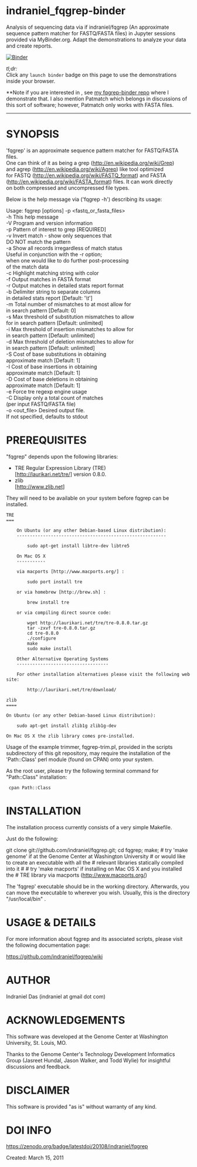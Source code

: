 
# indraniel_fqgrep-binder
Analysis of sequencing data via if indraniel/fqgrep (An approximate sequence pattern matcher for FASTQ/FASTA files) in Jupyter sessions provided via MyBinder.org. Adapt the demonstrations to analyze your data and create reports.

[![Binder](https://mybinder.org/badge_logo.svg)](https://mybinder.org/v2/gh/fomightez/indraniel_fqgrep-binder/master?urlpath=%2Flab%2Ftree%2Fdemo.ipynb)


*tl;dr:*  
Click any `launch binder` badge on this page to use the demonstrations inside your browser.


**Note if you are interested in , see [my fqgrep-binder repo](https://github.com/fomightez/fqgrep-binder) where I demonstrate that. I also mention Patmatch which belongs in discussions of this sort of software; however, Patmatch only works with FASTA files.


--------

SYNOPSIS
========

'fqgrep' is an approximate sequence pattern matcher for FASTQ/FASTA files.  
One can think of it as being a grep (http://en.wikipedia.org/wiki/Grep)  
and agrep (http://en.wikipedia.org/wiki/Agrep) like tool optimized  
for FASTQ (http://en.wikipedia.org/wiki/FASTQ_format) and FASTA  
(http://en.wikipedia.org/wiki/FASTA_format) files. It can work directly  
on both compressed and uncompressed file types.  

Below is the help message via ('fqgrep -h') describing its usage:  

Usage: fqgrep [options] -p <pattern> <fastq_or_fasta_files>  
        -h                  This help message  
        -V                  Program and version information  
        -p <STRING>         Pattern of interest to grep [REQUIRED]  
        -v                  Invert match - show only sequences that  
                            DO NOT match the pattern  
        -a                  Show all records irregardless of match status  
                            Useful in conjunction with the -r option;  
                            when one would like to do further post-processing  
                            of the match data  
        -c                  Highlight matching string with color  
        -f                  Output matches in FASTA format  
        -r                  Output matches in detailed stats report format  
        -b <STRING>         Delimiter string to separate columns  
                            in detailed stats report [Default: '\t']  
        -m <INT>            Total number of mismatches to at most allow for  
                            in search pattern [Default: 0]  
        -s <INT>            Max threshold of substitution mismatches to allow  
                            for in search pattern [Default: unlimited]  
        -i <INT>            Max threshold of insertion mismatches to allow for  
                            in search pattern [Default: unlimited]  
        -d <INT>            Max threshold of deletion mismatches to allow for  
                            in search pattern [Default: unlimited]  
        -S <INT>            Cost of base substitutions in obtaining  
                            approximate match [Default: 1]  
        -I <INT>            Cost of base insertions in obtaining  
                            approximate match [Default: 1]  
        -D <INT>            Cost of base deletions in obtaining  
                            approximate match [Default: 1]  
        -e                  Force tre regexp engine usage  
        -C                  Display only a total count of matches  
                            (per input FASTQ/FASTA file)  
        -o <out_file>       Desired output file.  
                            If not specified, defaults to stdout  

PREREQUISITES  
============= 

"fqgrep" depends upon the following libraries:  

  * TRE Regular Expression Library (TRE)  
    [http://laurikari.net/tre/] version 0.8.0.  
  * zlib  
    [http://www.zlib.net]  

They will need to be available on your system before fqgrep can be
installed.

    TRE
    ===

        On Ubuntu (or any other Debian-based Linux distribution):
        ---------------------------------------------------------
        
            sudo apt-get install libtre-dev libtre5

        On Mac OS X 
        -----------
    
        via macports [http://www.macports.org/] :
    
            sudo port install tre
    
        or via homebrew [http://brew.sh] :
    
            brew install tre
    
        or via compiling direct source code:
    
            wget http://laurikari.net/tre/tre-0.8.0.tar.gz
            tar -zxvf tre-0.8.0.tar.gz
            cd tre-0.8.0
            ./configure
            make
            sudo make install
    
        Other Alternative Operating Systems
        -----------------------------------
        
        For other installation alternatives please visit the following web site:
    
            http://laurikari.net/tre/download/
    
    zlib
    ====

    On Ubuntu (or any other Debian-based Linux distribution):

        sudo apt-get install zlib1g zlib1g-dev
        
    On Mac OS X the zlib library comes pre-installed. 

Usage of the example trimmer, fqgrep-trim.pl, provided in the scripts
subdirectory of this git repository, may require the installation of the
'Path::Class' perl module (found on CPAN) onto your system.

As the root user, please try the following terminal command for
"Path::Class" installation:

     cpan Path::Class

INSTALLATION
============

The installation process currently consists of a very simple Makefile.

Just do the following:

git clone git://github.com/indraniel/fqgrep.git;
cd fqgrep;
make; # try 'make genome'   if at the Genome Center at Washington University
      #                     or would like to create an executable with all the
      #                     relevant libraries statically compiled into it
      #
      # try 'make macports' if installing on Mac OS X and you installed the
      #                     TRE library via macports (http://www.macports.org/)

The 'fqgrep' executable should be in the working directory.
Afterwards, you can move the executable to wherever you wish.
Usually, this is the directory "/usr/local/bin" .

USAGE & DETAILS
===============

For more information about fqgrep and its associated scripts, please
visit the following documentation page:

https://github.com/indraniel/fqgrep/wiki


AUTHOR
======

Indraniel Das (indraniel at gmail dot com)

ACKNOWLEDGEMENTS
================

This software was developed at the Genome Center at Washington
University, St. Louis, MO.

Thanks to the Genome Center's Technology Development Informatics
Group (Jasreet Hundal, Jason Walker, and Todd Wylie) for insightful
discussions and feedback.

DISCLAIMER
==========

This software is provided "as is" without warranty of any kind.

DOI INFO
========

https://zenodo.org/badge/latestdoi/20108/indraniel/fqgrep


Created: March 15, 2011
